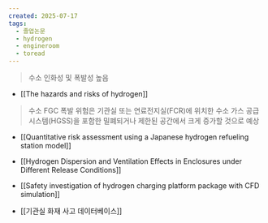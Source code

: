 ```yaml
---
created: 2025-07-17
tags:
  - 졸업논문
  - hydrogen
  - engineroom
  - toread
---
```

> 수소 인화성 및 폭발성 높음
- [[The hazards and risks of hydrogen]]

> 수소 FGC 폭발 위험은 기관실 또는 연료전지실(FCR)에 위치한 수소 가스 공급 시스템(HGSS)을 포함한 밀폐되거나 제한된 공간에서 크게 증가할 것으로 예상
- [[Quantitative risk assessment using a Japanese hydrogen refueling station model]]
- [[Hydrogen Dispersion and Ventilation Effects in Enclosures under Different Release Conditions]]
-  [[Safety investigation of hydrogen charging platform package with CFD simulation]]


- [[기관실 화재 사고 데이터베이스]]

